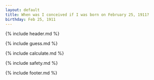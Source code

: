 ```yaml
---
layout: default
title: When was I conceived if I was born on February 25, 1911?
birthday: Feb 25, 1911
---
```


{% include header.md %}

{% include guess.md %}

{% include calculate.md %}

{% include safety.md %}

{% include footer.md %}



